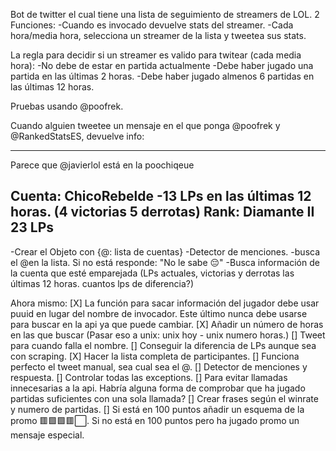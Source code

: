 Bot de twitter el cual tiene una lista de seguimiento de streamers de LOL.
2 Funciones:
  -Cuando es invocado devuelve stats del streamer.
  -Cada hora/media hora, selecciona un streamer de la lista y tweetea sus stats.

La regla para decidir si un streamer es valido para twitear (cada media hora):
-No debe de estar en partida actualmente
-Debe haber jugado una partida en las últimas 2 horas.
-Debe haber jugado almenos 6 partidas en las últimas 12 horas.


Pruebas usando @poofrek.

Cuando alguien tweetee un mensaje en el que ponga @poofrek y @RankedStatsES, devuelve info:

--------------------------------------------------------
Parece que @javierlol está en la poochiqeue

Cuenta: ChicoRebelde
-13 LPs en las últimas 12 horas. 
(4 victorias 5 derrotas)
Rank: Diamante II 23 LPs
---------------------------------------------------------

-Crear el Objeto con {@: lista de cuentas}
-Detector de menciones.
-busca el @en la lista. Si no está responde: "No le sabe 😔"
-Busca información de la cuenta que esté emparejada (LPs actuales, victorias y derrotas las últimas 12 horas. cuantos lps de diferencia?)

Ahora mismo:
[X] La función para sacar información del jugador debe usar puuid en lugar del nombre de invocador. Este último nunca debe usarse para buscar en la api ya que puede cambiar.
[X] Añadir un número de horas en las que buscar (Pasar eso a unix: unix hoy - unix numero horas.)
[] Tweet para cuando falla el nombre.
[] Conseguir la diferencia de LPs aunque sea con scraping.
[X] Hacer la lista completa de participantes.
[] Funciona perfecto el tweet manual, sea cual sea el @.
[] Detector de menciones y respuesta.
[] Controlar todas las exceptions.
[] Para evitar llamadas innecesarias a la api. Habría alguna forma de comprobar que ha jugado partidas suficientes con una sola llamada?
[] Crear frases según el winrate y numero de partidas. 
[] Si está en 100 puntos añadir un esquema de la promo 🟥🟩🟩🟥⬜. Si no está en 100 puntos pero ha jugado promo un mensaje especial.

